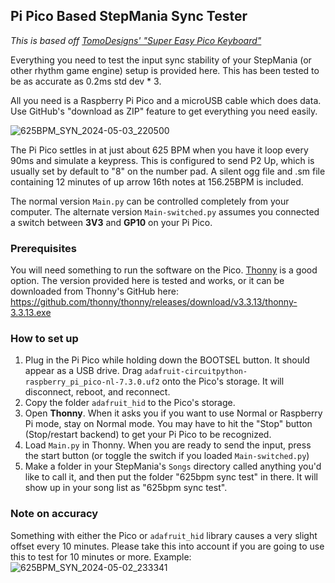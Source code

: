 ## Pi Pico Based StepMania Sync Tester

*This is based off [TomoDesigns' "Super Easy Pico Keyboard"](https://www.instructables.com/The-Basic-Pico-Keyboard/)*

Everything you need to test the input sync stability of your StepMania (or other rhythm game engine) setup is provided here. This has been tested to be as accurate as 0.2ms std dev * 3.

All you need is a Raspberry Pi Pico and a microUSB cable which does data. Use GitHub's "download as ZIP" feature to get everything you need easily.

![625BPM_SYN_2024-05-03_220500](https://github.com/sukibaby/stepmania-sync-tester/assets/163092272/9649e606-7d7a-43a5-95bd-209738cfe2ce)


The Pi Pico settles in at just about 625 BPM when you have it loop every 90ms and simulate a keypress. This is configured to send P2 Up, which is usually set by default to "8" on the number pad. A silent ogg file and .sm file containing 12 minutes of up arrow 16th notes at 156.25BPM is included.

The normal version `Main.py` can be controlled completely from your computer. The alternate version `Main-switched.py` assumes you connected a switch between **3V3** and **GP10** on your Pi Pico.


### Prerequisites
You will need something to run the software on the Pico. [Thonny](https://github.com/thonny/thonny) is a good option. The version provided here is tested and works, or it can be downloaded from Thonny's GitHub here: https://github.com/thonny/thonny/releases/download/v3.3.13/thonny-3.3.13.exe

### How to set up
1. Plug in the Pi Pico while holding down the BOOTSEL button. It should appear as a USB drive. Drag `adafruit-circuitpython-raspberry_pi_pico-nl-7.3.0.uf2` onto the Pico's storage. It will disconnect, reboot, and reconnect.
2. Copy the folder `adafruit_hid` to the Pico's storage.
3. Open **Thonny**. When it asks you if you want to use Normal or Raspberry Pi mode, stay on Normal mode. You may have to hit the "Stop" button (Stop/restart backend) to get your Pi Pico to be recognized.
4. Load `Main.py` in Thonny. When you are ready to send the input, press the start button (or toggle the switch if you loaded `Main-switched.py`)
5. Make a folder in your StepMania's `Songs` directory called anything you'd like to call it, and then put the folder "625bpm sync test" in there. It will show up in your song list as "625bpm sync test".

### Note on accuracy

Something with either the Pico or `adafruit_hid` library causes a very slight offset every 10 minutes. Please take this into account if you are going to use this to test for 10 minutes or more. Example:
![625BPM_SYN_2024-05-02_233341](https://github.com/sukibaby/stepmania-sync-tester/assets/163092272/8efff291-4663-4714-ad41-e29771c66017)
